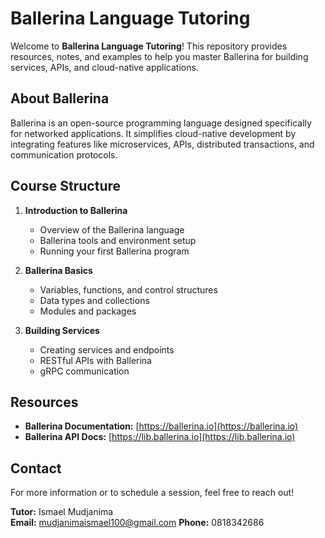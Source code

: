 # Ballerina Language Tutoring

Welcome to **Ballerina Language Tutoring**! This repository provides resources, notes, and examples to help you master Ballerina for building services, APIs, and cloud-native applications.

## About Ballerina

Ballerina is an open-source programming language designed specifically for networked applications. It simplifies cloud-native development by integrating features like microservices, APIs, distributed transactions, and communication protocols.

## Course Structure

1. **Introduction to Ballerina**
   - Overview of the Ballerina language
   - Ballerina tools and environment setup
   - Running your first Ballerina program

2. **Ballerina Basics**
   - Variables, functions, and control structures
   - Data types and collections
   - Modules and packages

3. **Building Services**
   - Creating services and endpoints
   - RESTful APIs with Ballerina
   - gRPC communication
## Resources

- **Ballerina Documentation:** [https://ballerina.io](https://ballerina.io)
- **Ballerina API Docs:** [https://lib.ballerina.io](https://lib.ballerina.io)

## Contact

For more information or to schedule a session, feel free to reach out!

**Tutor:** Ismael Mudjanima  
**Email:** mudjanimaismael100@gmail.com 
**Phone:** 0818342686
